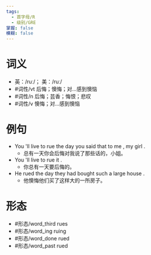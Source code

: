```yaml
---
tags:
  - 首字母/R
  - 级别/GRE
掌握: false
模糊: false
---
```

# 词义
- 英：/ruː/； 美：/ruː/
- #词性/vt  后悔；懊悔；对…感到懊恼
- #词性/n  后悔；芸香；悔恨；悲叹
- #词性/v  懊悔；对…感到懊恼
# 例句
- You 'll live to rue the day you said that to me , my girl .
	- 总有一天你会后悔对我说了那些话的，小姐。
- You 'll live to rue it .
	- 你总有一天要后悔的。
- He rued the day they had bought such a large house .
	- 他懊悔他们买了这样大的一所房子。
# 形态
- #形态/word_third rues
- #形态/word_ing ruing
- #形态/word_done rued
- #形态/word_past rued
